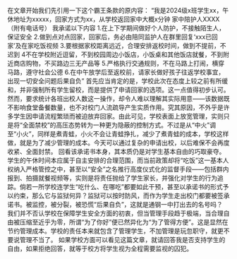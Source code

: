 在文章开始我们先引用一下这个霸王条款的原内容：
“我是2024级x班学生xx，午休地址为xxxxx，回家方式为xx，从学校返回家中大概x分钟
家中陪护人XXXX（附有电话号）
我承诺以下内容
1.在上下学期间做好个人防护，不接触陌生人，保证安全
2.做到点对点回家，回家后，务必由陪同监护人在群里回复‘xxx已回家’及在家吃饭视频
3.要根据家校距离远近，合理安排返校时间，做到不提前，不迟到
4不在学校附近逗留，不到校园周边小饭店，小饭桌和其他饭店就餐，不到附近商店购物，不买路边三无产品等
5.严格执行交通规则，不在马路上打闹，横穿马路，遵守社会公德
6.在中午放学后至返校前，请家长做好孩子往返学校事宜，出现一切安全问题后果自负”
首先应当肯定的是，学校此次在态度上较之前有所缓和，并非强制所有学生留校，而是提供了申请回家的选项。这一点值得初步认可。然而，要求统计各班出校人数这一操作，却令人难以理解其实际用意——该数据既不影响食堂备餐数量，也不对校门人流疏导产生实质作用。究其原因，不外乎是许多学生因申请流程繁琐而被迫放弃回家。由此可见，学校表面上放宽管理，实则只是将“全面禁校”的高压态势转为一种更为隐蔽的控制方式。不过是从“中火”调至“小火”，同样是煮青蛙，小火不会让青蛙挣扎，减少了煮青蛙的成本，学校这样做，就是为了减少管理的成本。今天可以通过复杂的申请出校，以后难保不会再度收紧、全面封禁。
回看该承诺书本身，其本质仍是对学生基本自由的巧取豪夺。学生的午休时间本应属于自主安排的合理范围，而当前政策却将“吃饭”这一基本人权纳入严格管控之中，甚至以“安全”之名推行高度仪式化的监督手段——包括群内报到、拍摄就餐视频等，实则是将责任抛给了学生家长，并强化对学生的行为追踪。倘若一所学校连学生“吃什么、在哪吃”都要如此干预，甚至以承诺书的形式予以约束，那么它与监狱何异？监狱可以按时防风，而作为学生走出校门都要被签承诺书。被监控，被分裂，被恐慌“后果自负”，这就是通钢一中打出去的名号吗？
我们并不否认学校在保障学生安全方面的初衷，但当管理手段趋于极端，当合理自由被压缩至近乎为零，所谓“为了你好”便已然异化为“为了管得方便”。这是显然在节约管理成本。学校的责任本来就包含了管理学生，不加管理是玩忽职守，就更不要说管理不当了。
如果学校方面可以看见这篇文章，就请回答我是否支持学生的自由，如果拒绝回答，就等于校方将学生视为全程需要监视的囚犯。